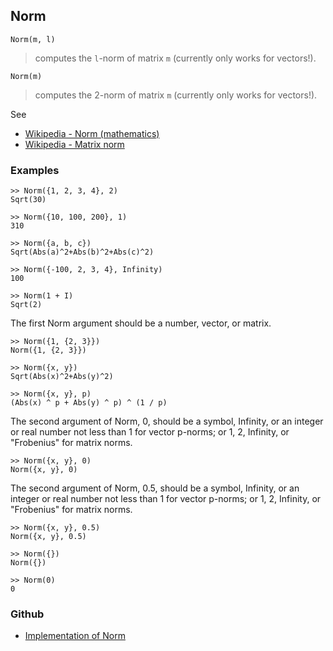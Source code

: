 ## Norm

```
Norm(m, l)
```

> computes the `l`-norm of matrix `m` (currently only works for vectors!).   

```	
Norm(m)   
```

> computes the 2-norm of matrix `m` (currently only works for vectors!).     

See
* [Wikipedia - Norm (mathematics)](https://en.wikipedia.org/wiki/Norm_(mathematics))
* [Wikipedia - Matrix norm](https://en.wikipedia.org/wiki/Matrix_norm)

### Examples

```
>> Norm({1, 2, 3, 4}, 2)    
Sqrt(30)    

>> Norm({10, 100, 200}, 1)    
310    

>> Norm({a, b, c})
Sqrt(Abs(a)^2+Abs(b)^2+Abs(c)^2)    

>> Norm({-100, 2, 3, 4}, Infinity)    
100    

>> Norm(1 + I)    
Sqrt(2)    
```

The first Norm argument should be a number, vector, or matrix.  

```
>> Norm({1, {2, 3}})    
Norm({1, {2, 3}})    

>> Norm({x, y})    
Sqrt(Abs(x)^2+Abs(y)^2) 

>> Norm({x, y}, p)    
(Abs(x) ^ p + Abs(y) ^ p) ^ (1 / p)  
```

The second argument of Norm, 0, should be a symbol, Infinity, or an integer or real number not less than 1 for vector p-norms; or 1, 2, Infinity, or "Frobenius" for matrix norms. 
 
```
>> Norm({x, y}, 0)    
Norm({x, y}, 0)    
```

The second argument of Norm, 0.5, should be a symbol, Infinity, or an integer or real number not less than 1 for vector p-norms; or 1, 2, Infinity, or "Frobenius" for matrix norms. 

```
>> Norm({x, y}, 0.5)     
Norm({x, y}, 0.5)

>> Norm({})    
Norm({})

>> Norm(0)    
0    
```

### Github

* [Implementation of Norm](https://github.com/axkr/symja_android_library/blob/master/symja_android_library/matheclipse-core/src/main/java/org/matheclipse/core/builtin/LinearAlgebra.java#L3134) 
